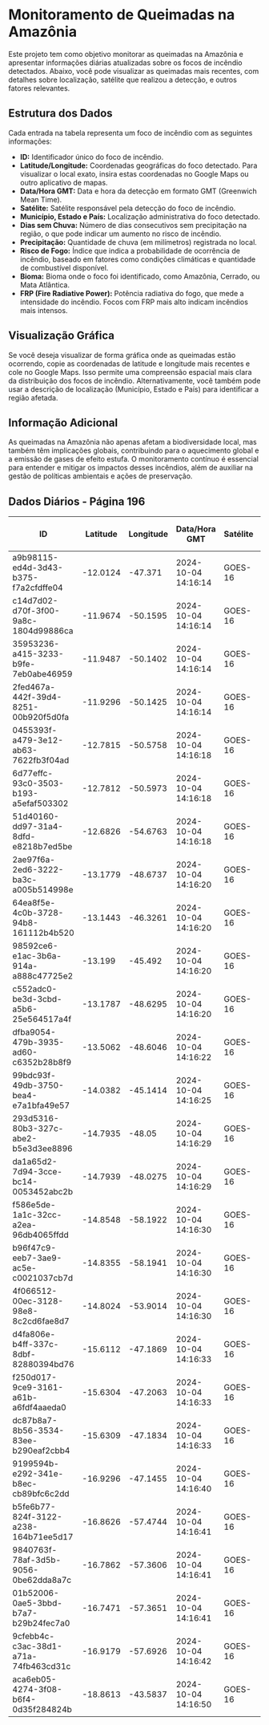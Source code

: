 # Monitoramento de Queimadas na Amazônia

Este projeto tem como objetivo monitorar as queimadas na Amazônia e apresentar informações diárias atualizadas sobre os focos de incêndio detectados. Abaixo, você pode visualizar as queimadas mais recentes, com detalhes sobre localização, satélite que realizou a detecção, e outros fatores relevantes.

## Estrutura dos Dados

Cada entrada na tabela representa um foco de incêndio com as seguintes informações:

- **ID:** Identificador único do foco de incêndio.
- **Latitude/Longitude:** Coordenadas geográficas do foco detectado. Para visualizar o local exato, insira estas coordenadas no Google Maps ou outro aplicativo de mapas.
- **Data/Hora GMT:** Data e hora da detecção em formato GMT (Greenwich Mean Time).
- **Satélite:** Satélite responsável pela detecção do foco de incêndio.
- **Município, Estado e País:** Localização administrativa do foco detectado.
- **Dias sem Chuva:** Número de dias consecutivos sem precipitação na região, o que pode indicar um aumento no risco de incêndio.
- **Precipitação:** Quantidade de chuva (em milímetros) registrada no local.
- **Risco de Fogo:** Índice que indica a probabilidade de ocorrência de incêndio, baseado em fatores como condições climáticas e quantidade de combustível disponível.
- **Bioma:** Bioma onde o foco foi identificado, como Amazônia, Cerrado, ou Mata Atlântica.
- **FRP (Fire Radiative Power):** Potência radiativa do fogo, que mede a intensidade do incêndio. Focos com FRP mais alto indicam incêndios mais intensos.

## Visualização Gráfica

Se você deseja visualizar de forma gráfica onde as queimadas estão ocorrendo, copie as coordenadas de latitude e longitude mais recentes e cole no Google Maps. Isso permite uma compreensão espacial mais clara da distribuição dos focos de incêndio. Alternativamente, você também pode usar a descrição de localização (Município, Estado e País) para identificar a região afetada.

## Informação Adicional

As queimadas na Amazônia não apenas afetam a biodiversidade local, mas também têm implicações globais, contribuindo para o aquecimento global e a emissão de gases de efeito estufa. O monitoramento contínuo é essencial para entender e mitigar os impactos desses incêndios, além de auxiliar na gestão de políticas ambientais e ações de preservação.

## Dados Diários - Página 196

| ID | Latitude | Longitude | Data/Hora GMT | Satélite | Município | Estado | País | Município ID | Estado ID | País ID | Dias sem Chuva | Precipitação | Risco de Fogo | Bioma | FRP |
|----|----------|-----------|---------------|----------|-----------|--------|------|--------------|-----------|---------|----------------|--------------|----------------|-------|-----|
| a9b98115-ed4d-3d43-b375-f7a2cfdffe04 | -12.0124 | -47.371 | 2024-10-04 14:16:14 | GOES-16 | CONCEIÇÃO DO TOCANTINS | TOCANTINS | Brasil | 1705607 | 17 | 33 | nan | nan | nan | Cerrado | 88.2 |
| c14d7d02-d70f-3f00-9a8c-1804d99886ca | -11.9674 | -50.1595 | 2024-10-04 14:16:14 | GOES-16 | FORMOSO DO ARAGUAIA | TOCANTINS | Brasil | 1708205 | 17 | 33 | nan | nan | nan | Cerrado | 72.6 |
| 35953236-a415-3233-b9fe-7eb0abe46959 | -11.9487 | -50.1402 | 2024-10-04 14:16:14 | GOES-16 | FORMOSO DO ARAGUAIA | TOCANTINS | Brasil | 1708205 | 17 | 33 | nan | nan | nan | Cerrado | 132.3 |
| 2fed467a-442f-39d4-8251-00b920f5d0fa | -11.9296 | -50.1425 | 2024-10-04 14:16:14 | GOES-16 | FORMOSO DO ARAGUAIA | TOCANTINS | Brasil | 1708205 | 17 | 33 | nan | nan | nan | Cerrado | 99.4 |
| 0455393f-a479-3e12-ab63-7622fb3f04ad | -12.7815 | -50.5758 | 2024-10-04 14:16:18 | GOES-16 | FORMOSO DO ARAGUAIA | TOCANTINS | Brasil | 1708205 | 17 | 33 | nan | nan | nan | Cerrado | 275.1 |
| 6d77effc-93c0-3503-b193-a5efaf503302 | -12.7812 | -50.5973 | 2024-10-04 14:16:18 | GOES-16 | FORMOSO DO ARAGUAIA | TOCANTINS | Brasil | 1708205 | 17 | 33 | nan | nan | nan | Cerrado | 110.9 |
| 51d40160-dd97-31a4-8dfd-e8218b7ed5be | -12.6826 | -54.6763 | 2024-10-04 14:16:18 | GOES-16 | NOVA UBIRATÃ | MATO GROSSO | Brasil | 5106240 | 51 | 33 | nan | nan | nan | Amazônia | 81.3 |
| 2ae97f6a-2ed6-3222-ba3c-a005b514998e | -13.1779 | -48.6737 | 2024-10-04 14:16:20 | GOES-16 | MONTIVIDIU DO NORTE | GOIÁS | Brasil | 5213772 | 52 | 33 | nan | nan | nan | Cerrado | 118.6 |
| 64ea8f5e-4c0b-3728-94b8-161112b4b520 | -13.1443 | -46.3261 | 2024-10-04 14:16:20 | GOES-16 | SÃO DOMINGOS | GOIÁS | Brasil | 5219803 | 52 | 33 | nan | nan | nan | Cerrado | 117.2 |
| 98592ce6-e1ac-3b6a-914a-a888c47725e2 | -13.199 | -45.492 | 2024-10-04 14:16:20 | GOES-16 | CORRENTINA | BAHIA | Brasil | 2909307 | 29 | 33 | nan | nan | nan | Cerrado | 160.4 |
| c552adc0-be3d-3cbd-a5b6-25e564517a4f | -13.1787 | -48.6295 | 2024-10-04 14:16:20 | GOES-16 | MONTIVIDIU DO NORTE | GOIÁS | Brasil | 5213772 | 52 | 33 | nan | nan | nan | Cerrado | 101.1 |
| dfba9054-479b-3935-ad60-c6352b28b8f9 | -13.5062 | -48.6046 | 2024-10-04 14:16:22 | GOES-16 | TROMBAS | GOIÁS | Brasil | 5221452 | 52 | 33 | nan | nan | nan | Cerrado | 52.9 |
| 99bdc93f-49db-3750-bea4-e7a1bfa49e57 | -14.0382 | -45.1414 | 2024-10-04 14:16:25 | GOES-16 | JABORANDI | BAHIA | Brasil | 2917359 | 29 | 33 | nan | nan | nan | Cerrado | 253.6 |
| 293d5316-80b3-327c-abe2-b5e3d3ee8896 | -14.7935 | -48.05 | 2024-10-04 14:16:29 | GOES-16 | NIQUELÂNDIA | GOIÁS | Brasil | 5214606 | 52 | 33 | nan | nan | nan | Cerrado | 37.6 |
| da1a65d2-7d94-3cce-bc14-0053452abc2b | -14.7939 | -48.0275 | 2024-10-04 14:16:29 | GOES-16 | NIQUELÂNDIA | GOIÁS | Brasil | 5214606 | 52 | 33 | nan | nan | nan | Cerrado | 49.6 |
| f586e5de-1a1c-32cc-a2ea-96db4065ffdd | -14.8548 | -58.1922 | 2024-10-04 14:16:30 | GOES-16 | BARRA DO BUGRES | MATO GROSSO | Brasil | 5101704 | 51 | 33 | nan | nan | nan | Cerrado | 62.5 |
| b96f47c9-eeb7-3ae9-ac5e-c0021037cb7d | -14.8355 | -58.1941 | 2024-10-04 14:16:30 | GOES-16 | BARRA DO BUGRES | MATO GROSSO | Brasil | 5101704 | 51 | 33 | nan | nan | nan | Cerrado | 66.8 |
| 4f066512-00ec-3128-98e8-8c2cd6fae8d7 | -14.8024 | -53.9014 | 2024-10-04 14:16:30 | GOES-16 | SANTO ANTÔNIO DO LESTE | MATO GROSSO | Brasil | 5107792 | 51 | 33 | nan | nan | nan | Cerrado | 67.8 |
| d4fa806e-b4ff-337c-8dbf-82880394bd76 | -15.6112 | -47.1869 | 2024-10-04 14:16:33 | GOES-16 | FORMOSA | GOIÁS | Brasil | 5208004 | 52 | 33 | nan | nan | nan | Cerrado | 82.2 |
| f250d017-9ce9-3161-a61b-a6fdf4aaeda0 | -15.6304 | -47.2063 | 2024-10-04 14:16:33 | GOES-16 | FORMOSA | GOIÁS | Brasil | 5208004 | 52 | 33 | nan | nan | nan | Cerrado | 85.1 |
| dc87b8a7-8b56-3534-83ee-b290eaf2cbb4 | -15.6309 | -47.1834 | 2024-10-04 14:16:33 | GOES-16 | FORMOSA | GOIÁS | Brasil | 5208004 | 52 | 33 | nan | nan | nan | Cerrado | 134.2 |
| 9199594b-e292-341e-b8ec-cb89bfc6c2dd | -16.9296 | -47.1455 | 2024-10-04 14:16:40 | GOES-16 | PARACATU | MINAS GERAIS | Brasil | 3147006 | 31 | 33 | nan | nan | nan | Cerrado | 87.2 |
| b5fe6b77-824f-3122-a238-164b71ee5d17 | -16.8626 | -57.4744 | 2024-10-04 14:16:41 | GOES-16 | CÁCERES | MATO GROSSO | Brasil | 5102504 | 51 | 33 | nan | nan | nan | Pantanal | 75.8 |
| 9840763f-78af-3d5b-9056-0be62dda8a7c | -16.7862 | -57.3606 | 2024-10-04 14:16:41 | GOES-16 | POCONÉ | MATO GROSSO | Brasil | 5106505 | 51 | 33 | nan | nan | nan | Pantanal | 68.0 |
| 01b52006-0ae5-3bbd-b7a7-b29b24fec7a0 | -16.7471 | -57.3651 | 2024-10-04 14:16:41 | GOES-16 | POCONÉ | MATO GROSSO | Brasil | 5106505 | 51 | 33 | nan | nan | nan | Pantanal | 74.8 |
| 9cfebb4c-c3ac-38d1-a71a-74fb463cd31c | -16.9179 | -57.6926 | 2024-10-04 14:16:42 | GOES-16 | CÁCERES | MATO GROSSO | Brasil | 5102504 | 51 | 33 | nan | nan | nan | Pantanal | 52.8 |
| aca6eb05-4274-3f08-b6f4-0d35f284824b | -18.8613 | -43.5837 | 2024-10-04 14:16:50 | GOES-16 | CONCEIÇÃO DO MATO DENTRO | MINAS GERAIS | Brasil | 3117504 | 31 | 33 | nan | nan | nan | Mata Atlântica | 109.1 |


